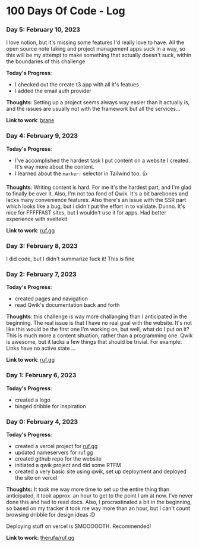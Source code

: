 # 100 Days Of Code - Log

### Day 5: February 10, 2023

I love notion, but it's missing some features I'd really love to have. All the open source note taking and project management apps suck in a way, so this will be my attempt to make something that actually doesn't suck, within the boundaries of this challenge

**Today's Progress**:
- I checked out the create t3 app with all it's featues
- I added the email auth provider 

**Thoughts**:
Setting up a project seems always way easier than it actually is, and the issues are usually not with the framework but all the services... 

**Link to work**: [brane](https://github.com/therufa/brane)


### Day 4: February 9, 2023

**Today's Progress**:
- I've accomplished the hardest task I put content on a website I created. It's way more about the content.
- I learned about the `marker:` selector in Tailwind too. 👍

**Thoughts**: Writing content is hard. For me it's the hardest part, and I'm glad to finally be over it.
Also, I'm not too fond of Qwik. It's a bit barebones and lacks many convenience features. Also there's an issue with the SSR part which looks like a bug, but i didn't put the effort in to validate. Dunno. It's nice for FFFFFAST sites, but I wouldn't use it for apps. Had better experience with sveltekit

**Link to work**: [ruf.gg](https://ruf.gg/)


### Day 3: February 8, 2023

I did code, but I didn't summarize fuck it! This is fine

### Day 2: February 7, 2023

**Today's Progress**:
- created pages and navigation
- read Qwik's documentation back and forth

**Thoughts**: this challenge is way more challanging than I anticipated in the beginning. The real issue is that I have no real goal with the website. It's not like this would be the first one I'm working on, but well, what do I put on it? This is much more a content situation, rather than a programming one.
Qwik is awesome, but it lacks a few things that should be trivial. For example: Links have no active state ...

**Link to work**: [ruf.gg](https://ruf.gg)

### Day 1: February 6, 2023

**Today's Progress**:
- created a logo
- binged dribble for inspiration

### Day 0: February 4, 2023

**Today's Progress**: 
- created a vercel project for [ruf.gg](https://ruf.gg)
- updated nameservers for ruf.gg
- created github repo for the website
- initiated a qwik project and did some RTFM
- created a very basic site using qwik, set up deployment and deployed the site on vercel

**Thoughts:** It took me way more time to set up the entire thing than anticipated, it took approx. an hour to get to the point I am at now. I've never done this and had to read docs. Also, I procrastinated a bit in the beginning, so based on my tracker it took me way more than an hour, but I can't count browsing dribble for design ideas :D

Deploying stuff on vercel is SMOOOOOTH. Recommended!

**Link to work:** [therufa/ruf.gg](https://github.com/therufa/ruf.gg)
